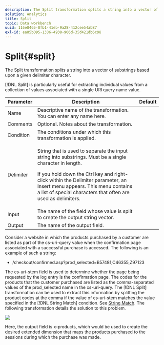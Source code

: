 ```yaml
---
description: The Split transformation splits a string into a vector of substrings based upon a given delimiter character.
solution: Analytics
title: Split
topic: Data workbench
uuid: 116e8465-8fb1-41eb-9a28-412cee54ab87
exl-id: ea85b095-1306-4938-906d-35d421db6c98
---
```

# Split{#split}

The Split transformation splits a string into a vector of substrings based upon a given delimiter character.

 [!DNL Split] is particularly useful for extracting individual values from a collection of values associated with a single URI query name value. 

<table id="table_C97DA4E45DA844FAB8D61AABA22FF809"> 
 <thead> 
  <tr> 
   <th colname="col1" class="entry"> Parameter </th> 
   <th colname="col2" class="entry"> Description </th> 
   <th colname="col3" class="entry"> Default </th> 
  </tr> 
 </thead>
 <tbody> 
  <tr> 
   <td colname="col1"> Name </td> 
   <td colname="col2"> Descriptive name of the transformation. You can enter any name here. </td> 
   <td colname="col3"> </td> 
  </tr> 
  <tr> 
   <td colname="col1"> Comments </td> 
   <td colname="col2"> Optional. Notes about the transformation. </td> 
   <td colname="col3"> </td> 
  </tr> 
  <tr> 
   <td colname="col1"> Condition </td> 
   <td colname="col2"> The conditions under which this transformation is applied. </td> 
   <td colname="col3"> </td> 
  </tr> 
  <tr> 
   <td colname="col1"> Delimiter </td> 
   <td colname="col2"> <p>String that is used to separate the input string into substrings. Must be a single character in length. </p> <p> If you hold down the Ctrl key and right-click within the Delimiter parameter, an Insert menu appears. This menu contains a list of special characters that often are used as delimiters. </p> </td> 
   <td colname="col3"> </td> 
  </tr> 
  <tr> 
   <td colname="col1"> Input </td> 
   <td colname="col2"> The name of the field whose value is split to create the output string vector. </td> 
   <td colname="col3"> </td> 
  </tr> 
  <tr> 
   <td colname="col1"> Output </td> 
   <td colname="col2"> The name of the output field. </td> 
   <td colname="col3"> </td> 
  </tr> 
 </tbody> 
</table>

Consider a website in which the products purchased by a customer are listed as part of the cs-uri-query value when the confirmation page associated with a successful purchase is accessed. The following is an example of such a string:

* /checkout/confirmed.asp?prod_selected=B57481,C46355,Z97123

The cs-uri-stem field is used to determine whether the page being requested by the log entry is the confirmation page. The codes for the products that the customer purchased are listed as the comma-separated values of the prod_selected name in the cs-uri-query. The [!DNL Split] transformation can be used to extract this information by splitting the product codes at the comma if the value of cs-uri-stem matches the value specified in the [!DNL String Match] condition. See [String Match](../../../../../home/c-dataset-const-proc/c-conditions/c-test-ops/c-test-op-con.md#section-f8d132085c6b4500bfbe4515b848142f). The following transformation details the solution to this problem.

![](assets/cfg_TransformationType_Split.png)

Here, the output field is x-products, which would be used to create the desired extended dimension that maps the products purchased to the sessions during which the purchase was made.
